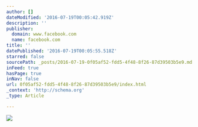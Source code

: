 ```yaml
---
author: []
dateModified: '2016-07-19T00:05:42.919Z'
description: ''
publisher:
  domain: www.facebook.com
  name: facebook.com
title: ''
datePublished: '2016-07-19T00:05:55.518Z'
starred: false
sourcePath: _posts/2016-07-19-0f05af52-fdd5-4f48-8f26-87d39503b5e9.md
inFeed: true
hasPage: true
inNav: false
url: 0f05af52-fdd5-4f48-8f26-87d39503b5e9/index.html
_context: 'http://schema.org'
_type: Article

---
```

![](https://imgflo.herokuapp.com/graph/vahj1ThiexotieMo/e9863f1e0aaff6a2db73fb2b2636f91b/noop.jpg?input=https://scontent-yyz1-1.xx.fbcdn.net/v/t1.0-0/s526x395/13532955_10154288298558674_6006557372410367902_n.jpg?oh=76967861ece580ffca401563e6a6e157&oe=582E7F13)